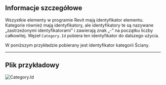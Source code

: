 ## Informacje szczegółowe
Wszystkie elementy w programie Revit mają identyfikator elementu. Kategorie również mają identyfikatory, ale identyfikatory te są nazywane „zastrzeżonymi identyfikatorami” i zawierają znak „-” na początku liczby całkowitej. Węzeł `Category.Id` pobiera ten identyfikator do dalszego użycia.

W poniższym przykładzie pobierany jest identyfikator kategorii Ściany.
___
## Plik przykładowy

![Category.Id](./Revit.Elements.Category.Id_img.jpg)
